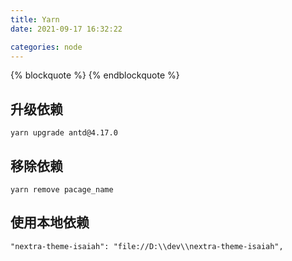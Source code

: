 ```yaml
---
title: Yarn
date: 2021-09-17 16:32:22

categories: node
---
```


{% blockquote %}
{% endblockquote %}

## 升级依赖

```
yarn upgrade antd@4.17.0
```

## 移除依赖

```
yarn remove pacage_name
```

## 使用本地依赖

```
"nextra-theme-isaiah": "file://D:\\dev\\nextra-theme-isaiah",
```
